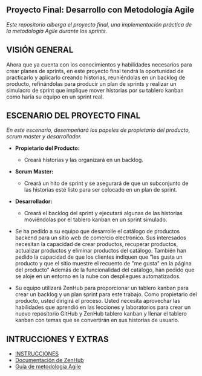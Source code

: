 ## Proyecto Final: Desarrollo con Metodología Agile

*Este repositorio alberga el proyecto final, una implementación práctica de la metodología Agile durante los sprints.*


## VISIÓN GENERAL
Ahora que ya cuenta con los conocimientos y habilidades necesarios para crear planes de sprints, en este proyecto final tendrá la oportunidad de practicarlo y aplicarlo creando historias, reuniéndolas en un backlog de producto, refinándolas para producir un plan de sprints y realizar un simulacro de sprint que implique mover historias por su tablero kanban como haría su equipo en un sprint real.

## ESCENARIO DEL PROYECTO FINAL

 *En este escenario, desempeñará los papeles de propietario del producto, scrum master y desarrollador.*

- **Propietario del Producto:**
  - Creará historias y las organizará en un backlog.

- **Scrum Master:**
  - Creará un hito de sprint y se asegurará de que un subconjunto de las historias esté listo para ser colocado en un plan de sprint.

- **Desarrollador:**
  - Creará el backlog del sprint y ejecutará algunas de las historias moviéndolas por el tablero kanban en un sprint simulado.

* Se ha pedido a su equipo que desarrolle el catálogo de productos backend para un sitio web de comercio electrónico. Sus interesados necesitan la capacidad de crear productos, recuperar productos, actualizar productos y eliminar productos del catálogo. También han pedido la capacidad de que los clientes indiquen que "les gusta un producto y que el sitio muestre el recuento de "me gusta" en la página del producto" Además de la funcionalidad del catálogo, han pedido que se aloje en un entorno en la nube con despliegues automatizados.

* Su equipo utilizará ZenHub para proporcionar un tablero kanban para crear un backlog y un plan sprint para este trabajo. Como propietario del producto, usted dirigirá el proceso. Usted necesita aprovechar las habilidades que aprendió en las lecciones y laboratorios para crear un nuevo repositorio GitHub y ZenHub tablero kanban y llenar el tablero kanban con temas que se convertirán en sus historias de usuario.

## INTRUCCIONES Y EXTRAS
- [INSTRUCCIONES](instrucciones.md)
- [Documentación de ZenHub](https://help.zenhub.com/)
- [Guía de metodología Agile](https://www.agilealliance.org/agile101/)
